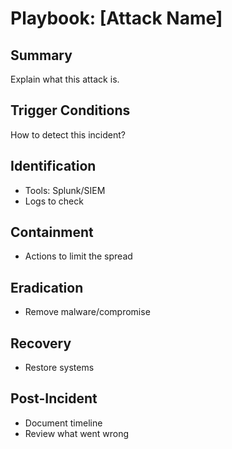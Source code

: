 # Playbook: [Attack Name]

## Summary
Explain what this attack is.

## Trigger Conditions
How to detect this incident?

## Identification
- Tools: Splunk/SIEM
- Logs to check

## Containment
- Actions to limit the spread

## Eradication
- Remove malware/compromise

## Recovery
- Restore systems

## Post-Incident
- Document timeline
- Review what went wrong
